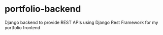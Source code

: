 # portfolio-backend
Django backend to provide REST APIs using Django Rest Framework for my portfolio frontend
